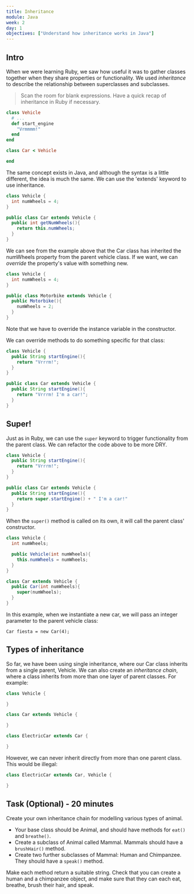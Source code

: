 ```yaml
---
title: Inheritance
module: Java
week: 2
day: 1
objectives: ["Understand how inheritance works in Java"]
---
```


## Intro

When we were learning Ruby, we saw how useful it was to gather classes together when they share properties or functionality. We used _inheritance_ to describe the relationship between superclasses and subclasses.

> Scan the room for blank expressions. Have a quick recap of inheritance in Ruby if necessary.

```ruby
class Vehicle
  # ...
  def start_engine
    "Vrmmmm!"
  end
end

class Car < Vehicle

end
```

The same concept exists in Java, and although the syntax is a little different, the idea is much the same. We can use the 'extends' keyword to use inheritance.

```java
class Vehicle {
  int numWheels = 4;
}

public class Car extends Vehicle {
  public int getNumWheels(){
    return this.numWheels;
  }
}
```

We can see from the example above that the Car class has inherited the numWheels property from the parent vehicle class. If we want, we can _override_ the property's value with something new.

```java
class Vehicle {
  int numWheels = 4;
}

public class Motorbike extends Vehicle {
  public Motorbike(){
    numWheels = 2;
  }
}
```

Note that we have to override the instance variable in the constructor.

We can override methods to do something specific for that class:

```java
class Vehicle {
  public String startEngine(){
    return "Vrrrm!";
  }
}

public class Car extends Vehicle {
  public String startEngine(){
    return "Vrrrm! I'm a car!";
  }
}
```

## Super!

Just as in Ruby, we can use the `super` keyword to trigger functionality from the parent class. We can refactor the code above to be more DRY.

```java
class Vehicle {
  public String startEngine(){
    return "Vrrrm!";
  }
}

public class Car extends Vehicle {
  public String startEngine(){
    return super.startEngine() + " I'm a car!"
  }
}
```

When the `super()` method is called on its own, it will call the parent class' constructor.

```java
class Vehicle {
  int numWheels;

  public Vehicle(int numWheels){
    this.numWheels = numWheels;
  }
}

class Car extends Vehicle {
  public Car(int numWheels){
    super(numWheels);
  }
}
```

In this example, when we instantiate a new car, we will pass an integer parameter to the parent vehicle class:

`Car fiesta = new Car(4);`

## Types of inheritance

So far, we have been using single inheritance, where our Car class inherits from a single parent, Vehicle. We can also create an _inheritance chain_, where a class inherits from more than one layer of parent classes. For example:

```java
class Vehicle {

}

class Car extends Vehicle {

}

class ElectricCar extends Car {

}
```

However, we can never inherit directly from more than one parent class. This would be illegal:

```java
class ElectricCar extends Car, Vehicle {

}
```

## Task (Optional) - 20 minutes

Create your own inheritance chain for modelling various types of animal.

* Your base class should be Animal, and should have methods for `eat()` and `breathe()`.
* Create a subclass of Animal called Mammal. Mammals should have a `brushHair()` method.
* Create two further subclasses of Mammal: Human and Chimpanzee. They should have a `speak()` method.

Make each method return a suitable string. Check that you can create a human and a chimpanzee object, and make sure that they can each eat, breathe, brush their hair, and speak.
